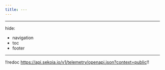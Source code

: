 ```yaml
---
title: ---
---
```


---
hide:
  - navigation
  - toc
  - footer
---

!!redoc https://api.sekoia.io/v1/telemetry/openapi.json?context=public!!
